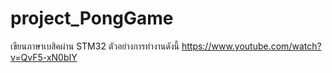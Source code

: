 # project_PongGame
เขียนภาษาเบสิคผ่าน STM32
ตัวอย่างการทำงานดังนี้ https://www.youtube.com/watch?v=QvF5-xN0bIY
